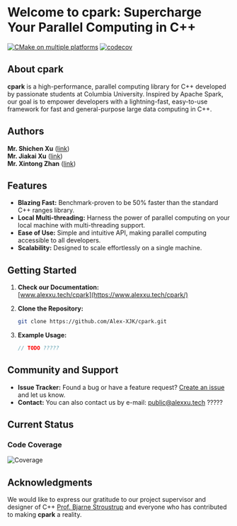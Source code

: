 # Welcome to cpark: Supercharge Your Parallel Computing in C++

[![CMake on multiple platforms](https://github.com/Alex-XJK/cpark/actions/workflows/cmake-multi-platform.yml/badge.svg?branch=main)](https://github.com/Alex-XJK/cpark/actions/workflows/cmake-multi-platform.yml)
[![codecov](https://codecov.io/gh/Alex-XJK/cpark/graph/badge.svg?token=L0FVLL29MN)](https://codecov.io/gh/Alex-XJK/cpark)

## About cpark

**cpark** 
is a high-performance, parallel computing library for C++ developed by passionate students at Columbia University. 
Inspired by Apache Spark, our goal is to empower developers with a lightning-fast, easy-to-use framework for fast and general-purpose large data computing in C++.

## Authors
**Mr. Shichen Xu** ([link](https://www.linkedin.com/in/shichen-xu-9b50a8179/))  
**Mr. Jiakai Xu** ([link](https://www.alexxu.tech/))  
**Mr. Xintong Zhan** ([link](https://www.linkedin.com/in/xintong-zhan-060035250/))

## Features

- **Blazing Fast:** Benchmark-proven to be 50% faster than the standard C++ ranges library.
- **Local Multi-threading:** Harness the power of parallel computing on your local machine with multi-threading support.
- **Ease of Use:** Simple and intuitive API, making parallel computing accessible to all developers.
- **Scalability:** Designed to scale effortlessly on a single machine.

## Getting Started

1. **Check our Documentation:**  
  [www.alexxu.tech/cpark](https://www.alexxu.tech/cpark/)

2. **Clone the Repository:**
   ```bash
   git clone https://github.com/Alex-XJK/cpark.git
   ```

3. **Example Usage:**
   ```cpp
   // TODO ?????
   ```

## Community and Support

- **Issue Tracker:** Found a bug or have a feature request? [Create an issue](https://github.com/Alex-XJK/cpark/issues) and let us know.
- **Contact:** You can also contact us by e-mail: [public@alexxu.tech](mailto:public@alexxu.tech) ?????

## Current Status

### Code Coverage
![Coverage](https://codecov.io/gh/Alex-XJK/cpark/graphs/icicle.svg?token=L0FVLL29MN)

## Acknowledgments

We would like to express our gratitude to our project supervisor and designer of C++ 
[Prof. Bjarne Stroustrup](https://www.stroustrup.com/)
and everyone who has contributed to making **cpark** a reality.

